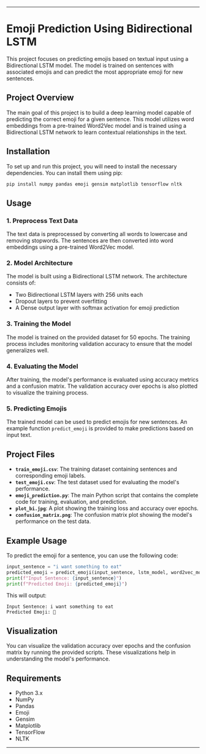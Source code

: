 
---

# Emoji Prediction Using Bidirectional LSTM

This project focuses on predicting emojis based on textual input using a Bidirectional LSTM model. The model is trained on sentences with associated emojis and can predict the most appropriate emoji for new sentences.

## Project Overview

The main goal of this project is to build a deep learning model capable of predicting the correct emoji for a given sentence. This model utilizes word embeddings from a pre-trained Word2Vec model and is trained using a Bidirectional LSTM network to learn contextual relationships in the text.

## Installation

To set up and run this project, you will need to install the necessary dependencies. You can install them using pip:

```bash
pip install numpy pandas emoji gensim matplotlib tensorflow nltk
```

## Usage

### 1. Preprocess Text Data

The text data is preprocessed by converting all words to lowercase and removing stopwords. The sentences are then converted into word embeddings using a pre-trained Word2Vec model.

### 2. Model Architecture

The model is built using a Bidirectional LSTM network. The architecture consists of:
- Two Bidirectional LSTM layers with 256 units each
- Dropout layers to prevent overfitting
- A Dense output layer with softmax activation for emoji prediction

### 3. Training the Model

The model is trained on the provided dataset for 50 epochs. The training process includes monitoring validation accuracy to ensure that the model generalizes well.

### 4. Evaluating the Model

After training, the model's performance is evaluated using accuracy metrics and a confusion matrix. The validation accuracy over epochs is also plotted to visualize the training process.

### 5. Predicting Emojis

The trained model can be used to predict emojis for new sentences. An example function `predict_emoji` is provided to make predictions based on input text.

## Project Files

- **`train_emoji.csv`**: The training dataset containing sentences and corresponding emoji labels.
- **`test_emoji.csv`**: The test dataset used for evaluating the model's performance.
- **`emoji_prediction.py`**: The main Python script that contains the complete code for training, evaluation, and prediction.
- **`plot_bi.jpg`**: A plot showing the training loss and accuracy over epochs.
- **`confusion_matrix.png`**: The confusion matrix plot showing the model's performance on the test data.

## Example Usage

To predict the emoji for a sentence, you can use the following code:

```python
input_sentence = "i want something to eat"
predicted_emoji = predict_emoji(input_sentence, lstm_model, word2vec_model)
print(f"Input Sentence: {input_sentence}")
print(f"Predicted Emoji: {predicted_emoji}")
```

This will output:

```
Input Sentence: i want something to eat
Predicted Emoji: 🍴
```

## Visualization

You can visualize the validation accuracy over epochs and the confusion matrix by running the provided scripts. These visualizations help in understanding the model's performance.

## Requirements

- Python 3.x
- NumPy
- Pandas
- Emoji
- Gensim
- Matplotlib
- TensorFlow
- NLTK

---
